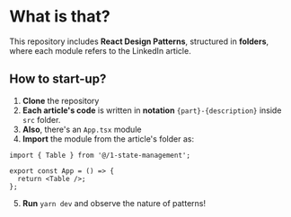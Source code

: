 # What is that?

This repository includes **React Design Patterns**, structured in **folders**, where each module refers to the LinkedIn article.

## How to start-up?
1. **Clone** the repository
2. **Each article's code** is written in **notation** `{part}-{description}` inside `src` folder.
3. **Also**, there's an `App.tsx` module
4. **Import** the module from the article's folder as:

```tsx
import { Table } from '@/1-state-management';

export const App = () => {
  return <Table />;
};
```

5. **Run** `yarn dev` and observe the nature of patterns!
